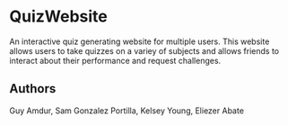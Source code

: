 # QuizWebsite
An interactive quiz generating website for multiple users. This website allows users to take quizzes on a variey of subjects and allows 
friends to interact about their performance and request challenges.

## Authors
Guy Amdur, Sam Gonzalez Portilla, Kelsey Young, Eliezer Abate
